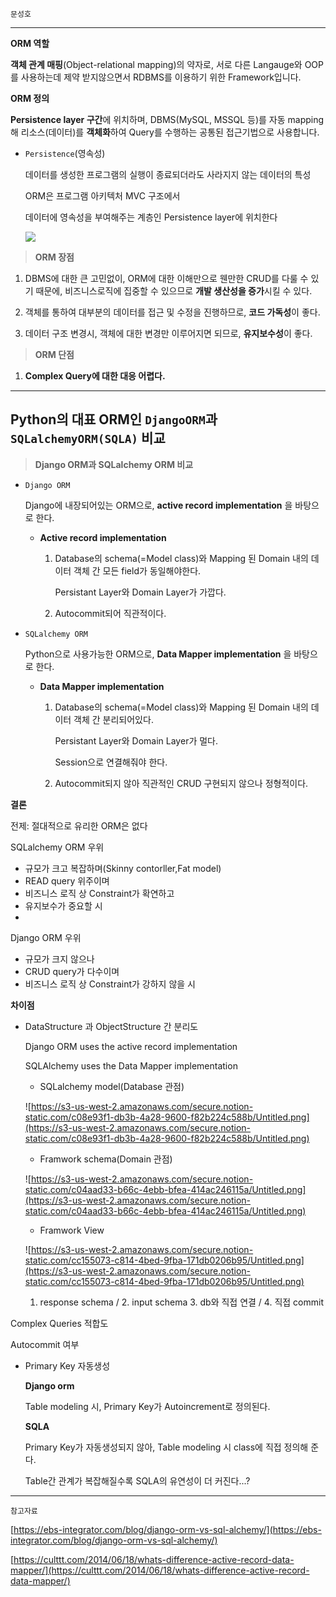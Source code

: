 `문성호`

---

**ORM 역할**

 **객체 관계 매핑**(Object-relational mapping)의 약자로, 서로 다른 Langauge와 OOP를 사용하는데 제약 받지않으면서 RDBMS를 이용하기 위한 Framework입니다. 

**ORM 정의**

**Persistence layer 구간**에 위치하며, DBMS(MySQL, MSSQL 등)를 자동 mapping해 리소스(데이터)를 **객체화**하여 Query를 수행하는 공통된 접근기법으로 사용합니다.

- `Persistence`(영속성)

    데이터를 생성한 프로그램의 실행이 종료되더라도 사라지지 않는 데이터의 특성

    ORM은 프로그램 아키텍처 MVC 구조에서 

    데이터에 영속성을 부여해주는 계층인 Persistence layer에 위치한다

    ![](https://github.com/knotted-developers/Computer-science/blob/0a66fd079dd3f39c7934a354aca29be4cfcffad9/Development%20common%20sense/orm.png)

> **ORM 장점**

1) DBMS에 대한 큰 고민없이, ORM에 대한 이해만으로 웬만한 CRUD를 다룰 수 있기 때문에, 비즈니스로직에 집중할 수 있으므로 **개발 생산성을 증가**시킬 수 있다.

2) 객체를 통하여 대부분의 데이터를 접근 및 수정을 진행하므로, **코드 가독성**이 좋다.

3) 데이터 구조 변경시, 객체에 대한 변경만 이루어지면 되므로, **유지보수성**이 좋다.

> **ORM 단점**

1) **Complex Query에 대한 대응 어렵다.**

---

## **Python의 대표 ORM인 `DjangoORM`과`SQLalchemyORM(SQLA)` 비교**

> **Django ORM과 SQLalchemy ORM 비교**

- `Django ORM`

    Django에 내장되어있는 ORM으로, **active record implementation** 을 바탕으로 한다.

    - **Active record implementation**
        1. Database의 schema(=Model class)와 Mapping 된 Domain 내의 데이터 객체 간 모든 field가 동일해야한다.

            Persistant Layer와 Domain Layer가 가깝다.

        2. Autocommit되어 직관적이다.

- `SQLalchemy ORM`

    Python으로 사용가능한 ORM으로, **Data Mapper implementation** 을 바탕으로 한다.

    - **Data Mapper implementation**
        1. Database의 schema(=Model class)와 Mapping 된 Domain 내의 데이터 객체 간 분리되어있다.

            Persistant Layer와 Domain Layer가 멀다.

            Session으로 연결해줘야 한다.

        2. Autocommit되지 않아 직관적인 CRUD 구현되지 않으나 정형적이다.

**결론**

전제: 절대적으로 유리한 ORM은 없다

SQLalchemy ORM 우위

- 규모가 크고 복잡하며(Skinny contorller,Fat model)
- READ query 위주이며
- 비즈니스 로직 상 Constraint가 확연하고
- 유지보수가 중요할 시
- 

Django ORM 우위

- 규모가 크지 않으나
- CRUD query가 다수이며
- 비즈니스 로직 상 Constraint가 강하지 않을 시

**차이점**

- DataStructure 과 ObjectStructure 간 분리도

    Django ORM uses the active record implementation

    SQLAlchemy uses the Data Mapper implementation

    - SQLalchemy model(Database 관점)

    ![https://s3-us-west-2.amazonaws.com/secure.notion-static.com/c08e93f1-db3b-4a28-9600-f82b224c588b/Untitled.png](https://s3-us-west-2.amazonaws.com/secure.notion-static.com/c08e93f1-db3b-4a28-9600-f82b224c588b/Untitled.png)

    - Framwork schema(Domain 관점)

    ![https://s3-us-west-2.amazonaws.com/secure.notion-static.com/c04aad33-b66c-4ebb-bfea-414ac246115a/Untitled.png](https://s3-us-west-2.amazonaws.com/secure.notion-static.com/c04aad33-b66c-4ebb-bfea-414ac246115a/Untitled.png)

    - Framwork View

    ![https://s3-us-west-2.amazonaws.com/secure.notion-static.com/cc155073-c814-4bed-9fba-171db0206b95/Untitled.png](https://s3-us-west-2.amazonaws.com/secure.notion-static.com/cc155073-c814-4bed-9fba-171db0206b95/Untitled.png)

    1. response schema / 2. input schema                                    3. db와 직접 연결 / 4. 직접 commit

Complex Queries 적합도

Autocommit 여부

- Primary Key 자동생성

    **Django orm**

    Table modeling 시, Primary Key가 Autoincrement로 정의된다.

    **SQLA** 

    Primary Key가 자동생성되지 않아, Table modeling 시 class에 직접 정의해 준다.

    Table간 관계가 복잡해질수록 SQLA의 유연성이 더 커진다...?

---

`참고자료`

[https://ebs-integrator.com/blog/django-orm-vs-sql-alchemy/](https://ebs-integrator.com/blog/django-orm-vs-sql-alchemy/)

[https://culttt.com/2014/06/18/whats-difference-active-record-data-mapper/](https://culttt.com/2014/06/18/whats-difference-active-record-data-mapper/)
